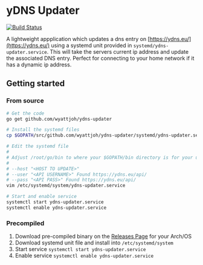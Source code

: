 # yDNS Updater

[![Build Status](https://travis-ci.org/wyattjoh/ydns-updater.svg?branch=master)](https://travis-ci.org/wyattjoh/ydns-updater)

A lightweight appplication which updates a dns entry on [https://ydns.eu/](https://ydns.eu/) using a systemd unit provided in `systemd/ydns-updater.service`. This will take the servers current ip address and update the associated DNS entry. Perfect for connecting to your home network if it has a dynamic ip address.

## Getting started

### From source

```bash
# Get the code
go get github.com/wyattjoh/ydns-updater

# Install the systemd files
cp $GOPATH/src/github.com/wyattjoh/ydns-updater/systemd/ydns-updater.service /etc/systemd/system

# Edit the systemd file
#
# Adjust /root/go/bin to where your $GOPATH/bin directory is for your user
#
# --host "<HOST TO UPDATE>"
# --user "<API USERNAME>" Found https://ydns.eu/api/
# --pass "<API PASS>" Found https://ydns.eu/api/
vim /etc/systemd/system/ydns-updater.service

# Start and enable service
systemctl start ydns-updater.service
systemctl enable ydns-updater.service
```

### Precompiled

1. Download pre-compiled binary on the [Releases Page](https://github.com/wyattjoh/ydns-updater/releases/latest) for your Arch/OS
2. Download systemd unit file and install into `/etc/systemd/system`
3. Start service `systemctl start ydns-updater.service`
4. Enable service `systemctl enable ydns-updater.service`

